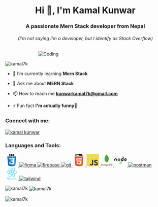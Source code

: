 <h1 align="center">Hi 👋, I'm Kamal Kunwar</h1>
<h3 align="center">A passionate Mern Stack developer from Nepal</h3>
<h6 align="center">(I'm not saying I'm a developer, but I identify as Stack Overflow)</h4>

<img align="right" alt="Coding" width="400" src="https://i.giphy.com/media/v1.Y2lkPTc5MGI3NjExdGg5Z3dyb3gyeTQ1aXkyYXBoOHNvdzhtMW1rNzVjbjZuY2hoOTEzcCZlcD12MV9pbnRlcm5hbF9naWZfYnlfaWQmY3Q9Zw/Dh5q0sShxgp13DwrvG/giphy.gif">
<br>
<p align="left"> <img src="https://komarev.com/ghpvc/?username=kamal7k&label=Profile%20views&color=0e75b6&style=flat" alt="kamal7k" /> </p>

- 🌱 I’m currently learning **Mern Stack**

- 💬 Ask me about **MERN Stack**

- 📫 How to reach me **kunwarkamal7k@gmail.com**

- ⚡ Fun fact **I'm actually funny🫨**

<h3 align="left">Connect with me:</h3>
<p align="left">
<a href="https://linkedin.com/in/kamal kunwar" target="blank"><img align="center" src="https://raw.githubusercontent.com/rahuldkjain/github-profile-readme-generator/master/src/images/icons/Social/linked-in-alt.svg" alt="kamal kunwar" height="30" width="40" /></a>
</p>

<h3 align="left">Languages and Tools:</h3>
<p align="left"> <a href="https://www.w3schools.com/css/" target="_blank" rel="noreferrer"> <img src="https://raw.githubusercontent.com/devicons/devicon/master/icons/css3/css3-original-wordmark.svg" alt="css3" width="40" height="40"/> </a> <a href="https://www.figma.com/" target="_blank" rel="noreferrer"> <img src="https://www.vectorlogo.zone/logos/figma/figma-icon.svg" alt="figma" width="40" height="40"/> </a> <a href="https://firebase.google.com/" target="_blank" rel="noreferrer"> <img src="https://www.vectorlogo.zone/logos/firebase/firebase-icon.svg" alt="firebase" width="40" height="40"/> </a> <a href="https://git-scm.com/" target="_blank" rel="noreferrer"> <img src="https://www.vectorlogo.zone/logos/git-scm/git-scm-icon.svg" alt="git" width="40" height="40"/> </a> <a href="https://www.w3.org/html/" target="_blank" rel="noreferrer"> <img src="https://raw.githubusercontent.com/devicons/devicon/master/icons/html5/html5-original-wordmark.svg" alt="html5" width="40" height="40"/> </a> <a href="https://developer.mozilla.org/en-US/docs/Web/JavaScript" target="_blank" rel="noreferrer"> <img src="https://raw.githubusercontent.com/devicons/devicon/master/icons/javascript/javascript-original.svg" alt="javascript" width="40" height="40"/> </a> <a href="https://www.mongodb.com/" target="_blank" rel="noreferrer"> <img src="https://raw.githubusercontent.com/devicons/devicon/master/icons/mongodb/mongodb-original-wordmark.svg" alt="mongodb" width="40" height="40"/> </a> <a href="https://nodejs.org" target="_blank" rel="noreferrer"> <img src="https://raw.githubusercontent.com/devicons/devicon/master/icons/nodejs/nodejs-original-wordmark.svg" alt="nodejs" width="40" height="40"/> </a> <a href="https://postman.com" target="_blank" rel="noreferrer"> <img src="https://www.vectorlogo.zone/logos/getpostman/getpostman-icon.svg" alt="postman" width="40" height="40"/> </a> <a href="https://reactjs.org/" target="_blank" rel="noreferrer"> <img src="https://raw.githubusercontent.com/devicons/devicon/master/icons/react/react-original-wordmark.svg" alt="react" width="40" height="40"/> </a> <a href="https://tailwindcss.com/" target="_blank" rel="noreferrer"> <img src="https://www.vectorlogo.zone/logos/tailwindcss/tailwindcss-icon.svg" alt="tailwind" width="40" height="40"/> </a> </p>

<p><img align="left" src="https://github-readme-stats.vercel.app/api/top-langs?username=kamal7k&show_icons=true&locale=en&layout=compact" alt="kamal7k" /></p>

<p>&nbsp;<img align="center" src="https://github-readme-stats.vercel.app/api?username=kamal7k&show_icons=true&locale=en" alt="kamal7k" /></p>

<p><img align="center" src="https://github-readme-streak-stats.herokuapp.com/?user=kamal7k&" alt="kamal7k" /></p>

